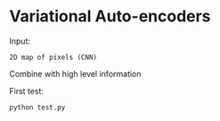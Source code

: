 Variational Auto-encoders
====

Input:

    2D map of pixels (CNN)
    
    
Combine with high level information
    
    
First test:

    python test.py
    
    
    